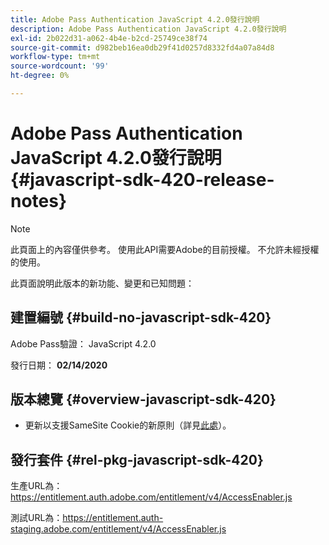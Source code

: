 ```yaml
---
title: Adobe Pass Authentication JavaScript 4.2.0發行說明
description: Adobe Pass Authentication JavaScript 4.2.0發行說明
exl-id: 2b022d31-a062-4b4e-b2cd-25749ce38f74
source-git-commit: d982beb16ea0db29f41d0257d8332fd4a07a84d8
workflow-type: tm+mt
source-wordcount: '99'
ht-degree: 0%

---
```


# Adobe Pass Authentication JavaScript 4.2.0發行說明 {#javascript-sdk-420-release-notes}

>[!NOTE]
>
>此頁面上的內容僅供參考。 使用此API需要Adobe的目前授權。 不允許未經授權的使用。

此頁面說明此版本的新功能、變更和已知問題：

## 建置編號 {#build-no-javascript-sdk-420}

Adobe Pass驗證： JavaScript 4.2.0

發行日期： **02/14/2020**


## 版本總覽 {#overview-javascript-sdk-420}

* 更新以支援SameSite Cookie的新原則（詳見[此處](https://datatracker.ietf.org/doc/html/draft-ietf-httpbis-cookie-same-site-00)）。


## 發行套件 {#rel-pkg-javascript-sdk-420}

生產URL為： https://entitlement.auth.adobe.com/entitlement/v4/AccessEnabler.js

測試URL為：https://entitlement.auth-staging.adobe.com/entitlement/v4/AccessEnabler.js
